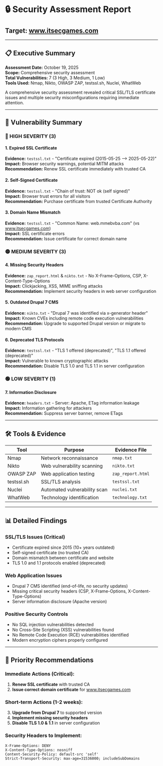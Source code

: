 # 🔒 Security Assessment Report
## **Target:** www.itsecgames.com

---

## 📋 Executive Summary
**Assessment Date:** October 19, 2025  
**Scope:** Comprehensive security assessment  
**Total Vulnerabilities:** 7 (3 High, 3 Medium, 1 Low)  
**Tools Used:** Nmap, Nikto, OWASP ZAP, testssl.sh, Nuclei, WhatWeb

A comprehensive security assessment revealed critical SSL/TLS certificate issues and multiple security misconfigurations requiring immediate attention.

---

## 🚨 Vulnerability Summary

### 🔴 HIGH SEVERITY (3)

#### 1. Expired SSL Certificate
**Evidence:** `testssl.txt` - "Certificate expired (2015-05-25 --> 2025-05-22)"  
**Impact:** Browser security warnings, potential MITM attacks  
**Recommendation:** Renew SSL certificate immediately with trusted CA

#### 2. Self-Signed Certificate
**Evidence:** `testssl.txt` - "Chain of trust: NOT ok (self signed)"  
**Impact:** Browser trust errors for all visitors  
**Recommendation:** Purchase certificate from trusted Certificate Authority

#### 3. Domain Name Mismatch
**Evidence:** `testssl.txt` - "Common Name: web.mmebvba.com" (vs www.itsecgames.com)  
**Impact:** SSL certificate errors  
**Recommendation:** Issue certificate for correct domain name

### 🟡 MEDIUM SEVERITY (3)

#### 4. Missing Security Headers
**Evidence:** `zap_report.html` & `nikto.txt` - No X-Frame-Options, CSP, X-Content-Type-Options  
**Impact:** Clickjacking, XSS, MIME sniffing attacks  
**Recommendation:** Implement security headers in web server configuration

#### 5. Outdated Drupal 7 CMS
**Evidence:** `nikto.txt` - "Drupal 7 was identified via x-generator header"  
**Impact:** Known CVEs including remote code execution vulnerabilities  
**Recommendation:** Upgrade to supported Drupal version or migrate to modern CMS

#### 6. Deprecated TLS Protocols
**Evidence:** `testssl.txt` - "TLS 1 offered (deprecated)", "TLS 1.1 offered (deprecated)"  
**Impact:** Vulnerable to known cryptographic attacks  
**Recommendation:** Disable TLS 1.0 and TLS 1.1 in server configuration

### 🟢 LOW SEVERITY (1)

#### 7. Information Disclosure
**Evidence:** `headers.txt` - Server: Apache, ETag information leakage  
**Impact:** Information gathering for attackers  
**Recommendation:** Suppress server banner, remove ETags

---

## 🛠️ Tools & Evidence

| Tool | Purpose | Evidence File |
|------|---------|---------------|
| Nmap | Network reconnaissance | `nmap.txt` |
| Nikto | Web vulnerability scanning | `nikto.txt` |
| OWASP ZAP | Web application testing | `zap_report.html` |
| testssl.sh | SSL/TLS analysis | `testssl.txt` |
| Nuclei | Automated vulnerability scan | `nuclei.txt` |
| WhatWeb | Technology identification | `technology.txt` |

---

## 📊 Detailed Findings

### SSL/TLS Issues (Critical)
- Certificate expired since 2015 (10+ years outdated)
- Self-signed certificate (no trusted CA)
- Domain mismatch between certificate and website
- TLS 1.0 and 1.1 protocols enabled (deprecated)

### Web Application Issues
- Drupal 7 CMS identified (end-of-life, no security updates)
- Missing critical security headers (CSP, X-Frame-Options, X-Content-Type-Options)
- Server information disclosure (Apache version)

### Positive Security Controls
- No SQL injection vulnerabilities detected
- No Cross-Site Scripting (XSS) vulnerabilities found  
- No Remote Code Execution (RCE) vulnerabilities identified
- Modern encryption ciphers properly configured

---

## 🎯 Priority Recommendations

### Immediate Actions (Critical):
1. **Renew SSL certificate** with trusted CA
2. **Issue correct domain certificate** for www.itsecgames.com

### Short-term Actions (1-2 weeks):
3. **Upgrade from Drupal 7** to supported version
4. **Implement missing security headers**
5. **Disable TLS 1.0 & 1.1** in server configuration

### Security Headers to Implement:
```http
X-Frame-Options: DENY
X-Content-Type-Options: nosniff  
Content-Security-Policy: default-src 'self'
Strict-Transport-Security: max-age=31536000; includeSubDomains
